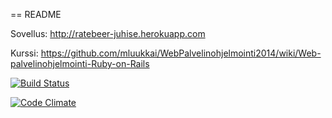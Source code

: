 == README

Sovellus: http://ratebeer-juhise.herokuapp.com

Kurssi: https://github.com/mluukkai/WebPalvelinohjelmointi2014/wiki/Web-palvelinohjelmointi-Ruby-on-Rails

[![Build Status](https://travis-ci.org/mluukkai/ratebeer-public.png)](https://travis-ci.org/juhoesse/wadror)

[![Code Climate](https://codeclimate.com/github/mluukkai/ratebeer-public.png)](https://codeclimate.com/github/juhoesse/wadror)
